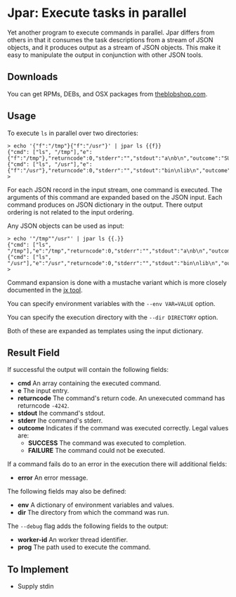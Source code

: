 Jpar: Execute tasks in parallel
===============================

Yet another program to execute commands in parallel.  Jpar differs from others in
that it consumes the task descriptions from a stream of JSON objects, and it produces
output as a stream of JSON objects.  This make it easy to manipulate the output in
conjunction with other JSON tools.


Downloads
---------
You can get RPMs, DEBs, and OSX packages from [theblobshop.com](https://www.theblobshop.com/downloads/jpar).


Usage
-----
To execute `ls` in parallel over two directories: 

```
> echo '{"f":"/tmp"}{"f":"/usr"}' | jpar ls {{f}} 
{"cmd": ["ls", "/tmp"],"e":{"f":"/tmp"},"returncode":0,"stderr":"","stdout":"a\nb\n","outcome":"SUCCESS"}
{"cmd": ["ls", "/usr"],"e":{"f":"/usr"},"returncode":0,"stderr":"","stdout":"bin\nlib\n","outcome":"SUCCESS"}
>
```

For each JSON record in the input stream, one command is executed.  The arguments of this
command are expanded based on the JSON input.  Each command produces on JSON dictionary in
the output.  There output ordering is not related to the input ordering.

Any JSON objects can be used as input:
```
> echo '"/tmp""/usr"' | jpar ls {{.}} 
{"cmd": ["ls", "/tmp"],"e":"/tmp","returncode":0,"stderr":"","stdout":"a\nb\n","outcome":"SUCCESS"}
{"cmd": ["ls", "/usr"],"e":"/usr","returncode":0,"stderr":"","stdout":"bin\nlib\n","outcome":"SUCCESS"}
>
```

Command expansion is done with a mustache variant which is more closely documented in the
[jx tool](https://github.com/jmyounker/jx/blob/master/README.md).


You can specify environment variables with the `--env VAR=VALUE` option.
 
You can specify the execution directory with the `--dir DIRECTORY` option.

Both of these are expanded as templates using the input dictionary.


Result Field
-------------
If successful the output will contain the following fields:

* **cmd** An array containing the executed command.
* **e** The input entry.
* **returncode** The command's return code. An unexecuted command has returncode `-4242`.
* **stdout** Ihe command's stdout.
* **stderr** Ihe command's stderr.
* **outcome** Indicates if the command was executed correctly. Legal values are:
  * **SUCCESS** The command was executed to completion.
  * **FAILURE** The command could not be executed.

If a command fails do to an error in the execution there will additional fields:

* **error** An error message.

The following fields may also be defined:

* **env** A dictionary of environment variables and values.
* **dir** The directory from which the command was run.

The `--debug` flag adds the following fields to the output:

* **worker-id** An worker thread identifier.
* **prog** The path used to execute the command.

To Implement
------------
* Supply stdin
